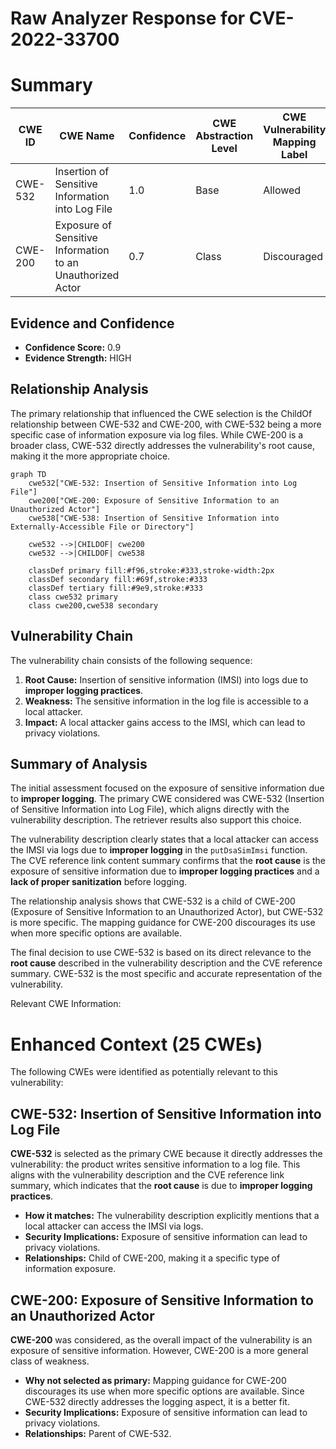 # Raw Analyzer Response for CVE-2022-33700

# Summary
| CWE ID | CWE Name | Confidence | CWE Abstraction Level | CWE Vulnerability Mapping Label | CWE-Vulnerability Mapping Notes |
|---|---|---|---|---|---|
| CWE-532 | Insertion of Sensitive Information into Log File | 1.0 | Base | Allowed | Primary CWE |
| CWE-200 | Exposure of Sensitive Information to an Unauthorized Actor | 0.7 | Class | Discouraged | Secondary Candidate |

## Evidence and Confidence

*   **Confidence Score:** 0.9
*   **Evidence Strength:** HIGH

## Relationship Analysis
The primary relationship that influenced the CWE selection is the ChildOf relationship between CWE-532 and CWE-200, with CWE-532 being a more specific case of information exposure via log files. While CWE-200 is a broader class, CWE-532 directly addresses the vulnerability's root cause, making it the more appropriate choice.

```mermaid
graph TD
    cwe532["CWE-532: Insertion of Sensitive Information into Log File"]
    cwe200["CWE-200: Exposure of Sensitive Information to an Unauthorized Actor"]
    cwe538["CWE-538: Insertion of Sensitive Information into Externally-Accessible File or Directory"]

    cwe532 -->|CHILDOF| cwe200
    cwe532 -->|CHILDOF| cwe538

    classDef primary fill:#f96,stroke:#333,stroke-width:2px
    classDef secondary fill:#69f,stroke:#333
    classDef tertiary fill:#9e9,stroke:#333
    class cwe532 primary
    class cwe200,cwe538 secondary
```

## Vulnerability Chain
The vulnerability chain consists of the following sequence:
1.  **Root Cause:** Insertion of sensitive information (IMSI) into logs due to **improper logging practices**.
2.  **Weakness:** The sensitive information in the log file is accessible to a local attacker.
3.  **Impact:** A local attacker gains access to the IMSI, which can lead to privacy violations.

## Summary of Analysis
The initial assessment focused on the exposure of sensitive information due to **improper logging**. The primary CWE considered was CWE-532 (Insertion of Sensitive Information into Log File), which aligns directly with the vulnerability description. The retriever results also support this choice.

The vulnerability description clearly states that a local attacker can access the IMSI via logs due to **improper logging** in the `putDsaSimImsi` function. The CVE reference link content summary confirms that the **root cause** is the exposure of sensitive information due to **improper logging practices** and a **lack of proper sanitization** before logging.

The relationship analysis shows that CWE-532 is a child of CWE-200 (Exposure of Sensitive Information to an Unauthorized Actor), but CWE-532 is more specific. The mapping guidance for CWE-200 discourages its use when more specific options are available.

The final decision to use CWE-532 is based on its direct relevance to the **root cause** described in the vulnerability description and the CVE reference summary. CWE-532 is the most specific and accurate representation of the vulnerability.

Relevant CWE Information:

# Enhanced Context (25 CWEs)
The following CWEs were identified as potentially relevant to this vulnerability:

## CWE-532: Insertion of Sensitive Information into Log File
**CWE-532** is selected as the primary CWE because it directly addresses the vulnerability: the product writes sensitive information to a log file. This aligns with the vulnerability description and the CVE reference link summary, which indicates that the **root cause** is due to **improper logging practices**.
*   **How it matches:** The vulnerability description explicitly mentions that a local attacker can access the IMSI via logs.
*   **Security Implications:** Exposure of sensitive information can lead to privacy violations.
*   **Relationships:** Child of CWE-200, making it a specific type of information exposure.

## CWE-200: Exposure of Sensitive Information to an Unauthorized Actor
**CWE-200** was considered, as the overall impact of the vulnerability is an exposure of sensitive information. However, CWE-200 is a more general class of weakness.
*   **Why not selected as primary:** Mapping guidance for CWE-200 discourages its use when more specific options are available. Since CWE-532 directly addresses the logging aspect, it is a better fit.
*   **Security Implications:** Exposure of sensitive information can lead to privacy violations.
*   **Relationships:** Parent of CWE-532.